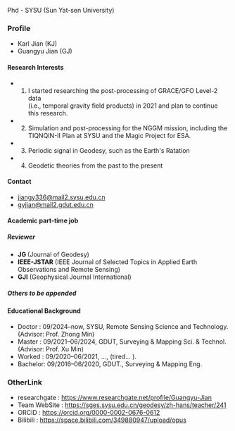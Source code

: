 

Phd - SYSU (Sun Yat-sen University) 


### Profile

- Karl Jian (KJ)
- Guangyu Jian (GJ)

#### Research Interests

- 1. I started researching the post-processing of GRACE/GFO Level-2 data \
(i.e., temporal gravity field products) in 2021 and plan to continue \
this research. 
- 2. Simulation and post-processing for the NGGM mission, including the TIQNQIN-II Plan at SYSU and the Magic Project for ESA.
- 3. Periodic signal in Geodesy, such as the Earth's Ratation
- 4. Geodetic theories from the past to the present


#### Contact
- jiangy336@mail2.sysu.edu.cn 
- gyjian@mail2.gdut.edu.cn

#### Academic part-time job
##### Reviewer
- <strong>JG </strong>          (Journal of Geodesy)
- <strong>IEEE-JSTAR</strong>   (IEEE Journal of Selected Topics in Applied Earth Observations and Remote Sensing)
- <strong>GJI</strong>          (Geophysical Journal International)

##### Others to be appended

#### Educational Background

- Doctor  : 09/2024–now,      SYSU,   Remote Sensing Science and Technology.  (Advisor: Prof. Zhong Min)
- Master  : 09/2021–06/2024,  GDUT,   Surveying & Mapping Sci. & Technol.     (Advisor: Prof. Xu Min)
- Worked  : 09/2020–06/2021,  ...,    (tired... ).
- Bachelor: 09/2016–06/2020,  GDUT.,  Surveying & Mapping Eng.

### OtherLink

- researchgate  : https://www.researchgate.net/profile/Guangyu-Jian
- Team WebSite  : https://sges.sysu.edu.cn/geodesy/zh-hans/teacher/241
- ORCID         : https://orcid.org/0000-0002-0676-0612
- Bilibili      : https://space.bilibili.com/349880947/upload/opus



